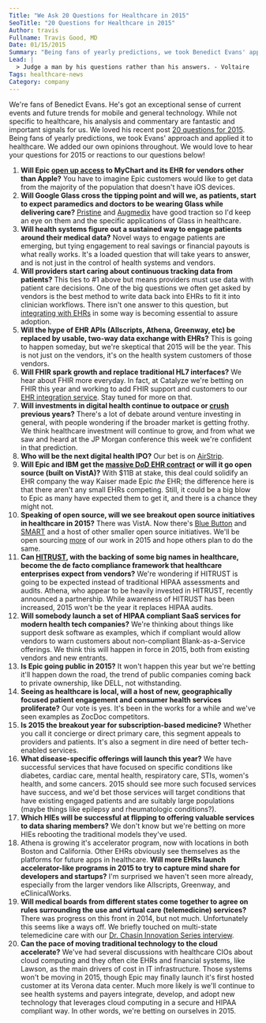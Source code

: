 ```yaml
---
Title: "We Ask 20 Questions for Healthcare in 2015"
SeoTitle: "20 Questions for Healthcare in 2015"
Author: travis
Fullname: Travis Good, MD
Date: 01/15/2015
Summary: "Being fans of yearly predictions, we took Benedict Evans' approach and applied it to healthcare. Here's our guesses for 2015."
Lead: |
  > Judge a man by his questions rather than his answers. - Voltaire
Tags: healthcare-news
Category: company
---
```

We're fans of Benedict Evans. He's got an exceptional sense of current events and future trends for mobile and general technology. While not specific to healthcare, his analysis and commentary are fantastic and important signals for us. We loved his recent post [20 questions for 2015](http://ben-evans.com/benedictevans/2015/1/1/20-questions-for-2015). Being fans of yearly predictions, we took Evans' approach and applied it to healthcare. We added our own opinions throughout. We would love to hear your questions for 2015 or reactions to our questions below!

1. **Will Epic [open up access](https://catalyze.io/blog/how-the-epic-healthkit-integration-actually-works/) to MyChart and its EHR for vendors other than Apple?** You have to imagine Epic customers would like to get data from the majority of the population that doesn't have iOS devices.
2. **Will Google Glass cross the tipping point and will we, as patients, start to expect paramedics and doctors to be wearing Glass while delivering care?** [Pristine](http://pristine.io/) and [Augmedix](http://www.augmedix.com/) have good traction so I'd keep an eye on them and the specific applications of Glass in healthcare.
3. **Will health systems figure out a sustained way to engage patients around their medical data?** Novel ways to engage patients are emerging, but tying engagement to real savings or financial payouts is what really works. It's a loaded question that will take years to answer, and is not just in the control of health systems and vendors.
4. **Will providers start caring about continuous tracking data from patients?** This ties to #1 above but means providers must use data with patient care decisions. One of the big questions we often get asked by vendors is the best method to write data back into EHRs to fit it into clinician workflows. There isn't one answer to this question, but [integrating with EHRs](https://catalyze.io/hl7) in some way is becoming essential to assure adoption.
5. **Will the hype of EHR APIs (Allscripts, Athena, Greenway, etc) be replaced by usable, two-way data exchange with EHRs?** This is going to happen someday, but we're skeptical that 2015 will be the year. This is not just on the vendors, it's on the health system customers of those vendors.
6. **Will FHIR spark growth and replace traditional HL7 interfaces?** We hear about FHIR more everyday. In fact, at Catalyze we're betting on FHIR this year and working to add FHIR support and customers to our [EHR integration service](https://catalyze.io/hl7). Stay tuned for more on that.
7. **Will investments in digital health continue to outpace or [crush](http://rockhealth.com/resources/digital-health-funding-database/) previous years?** There's a lot of debate around venture investing in general, with people wondering if the broader market is getting frothy. We think healthcare investment will continue to grow, and from what we saw and heard at the JP Morgan conference this week we're confident in that prediction.
8. **Who will be the next digital health IPO?** Our bet is on [AirStrip](http://www.airstriptech.com/).
9. **Will Epic and IBM get the [massive DoD EHR contract](http://www.govhealthit.com/news/dod-delivers-rfp-massive-ehr-and-it-modernization) or will it go open source (built on VistA)?** With $11B at stake, this deal could solidify an EHR company the way Kaiser made Epic *the* EHR; the difference here is that there aren't any small EHRs competing. Still, it could be a big blow to Epic as many have expected them to get it, and there is a chance they might not.
10. **Speaking of open source, will we see breakout open source initiatives in healthcare in 2015?** There was VistA. Now there's [Blue Button](http://bluebuttonplus.org/) and [SMART](http://smartplatforms.org/) and a host of other smaller open source initiatives. We'll be open sourcing [more](http://catalyzeio.github.io/policies/) of our work in 2015 and hope others plan to do the same.
11. **Can [HITRUST](http://hitrustalliance.net/), with the backing of some big names in healthcare, become the de facto compliance framework that healthcare enterprises expect from vendors?** We're wondering if HITRUST is going to be expected instead of traditional HIPAA assessments and audits. Athena, who appear to be heavily invested in HITRUST, recently announced a partnership. While awareness of HITRUST has been increased, 2015  won't be the year it replaces HIPAA audits.
12. **Will somebody launch a set of HIPAA compliant SaaS services for modern health tech companies?** We're thinking about things like support desk software as examples, which if compliant would allow vendors to warn customers about non-compliant Blank-as-a-Service offerings. We think this will happen in force in 2015, both from existing vendors and new entrants.
13. **Is Epic going public in 2015?** It won't happen this year but we're betting it'll happen down the road, the trend of public companies coming back to private ownership, like DELL, not withstanding.
14. **Seeing as healthcare is local, will a host of new, geographically focused patient engagement and consumer health services proliferate?** Our vote is yes. It's been in the works for a while and we've seen examples as ZocDoc competitors.
15. **Is 2015 the breakout year for subscription-based medicine?** Whether you call it concierge or direct primary care, this  segment appeals to providers and patients. It's also a segment in dire need of better tech-enabled services.
16. **What disease-specific offerings will launch this year?** We have successful services that have focused on specific conditions like diabetes, cardiac care, mental health, respiratory care, STIs, women's health, and some cancers. 2015 should see more such focused services have success, and we'd bet those services will target conditions that have existing engaged patients and are suitably large populations (maybe things like epilepsy and rheumatologic conditions?).
17. **Which HIEs will be successful at flipping to offering valuable services to data sharing members?** We don't know but we're betting on more HIEs rebooting the traditional models they've used.
18. Athena is growing it's accelerator program, now with locations in both Boston and California. Other EHRs obviously see themselves as the platforms for future apps in healthcare. **Will more EHRs launch accelerator-like programs in 2015 to try to capture mind share for developers and startups?** I'm surprised we haven't seen more already, especially from the larger vendors like Allscripts, Greenway, and eClinicalWorks.
19. **Will medical boards from different states come together to agree on rules surrounding the use and virtual care (telemedicine) services?** There was progress on this front in 2014, but not much. Unfortunately this seems like a ways off. We briefly touched on multi-state telemedicine care with our [Dr. Chasin Innovation Series interview](https://catalyze.io/innovation/marc-chasin-md).
20. **Can the pace of moving traditional technology to the cloud accelerate?** We've had several discussions with healthcare CIOs about cloud computing and they often cite EHRs and financial systems, like Lawson, as the main drivers of cost in IT infrastructure. Those systems won't be moving in 2015, though Epic may finally launch it's first hosted customer at its Verona data center. Much more likely is we'll continue to see health systems and payers integrate, develop, and adopt new technology that leverages cloud computing in a secure and HIPAA compliant way. In other words, we're betting on ourselves in 2015.
